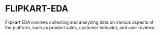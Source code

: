 # FLIPKART-EDA
Flipkart EDA involves collecting and analyzing data on various aspects of the platform, such as product sales, customer behavior, and user reviews.
